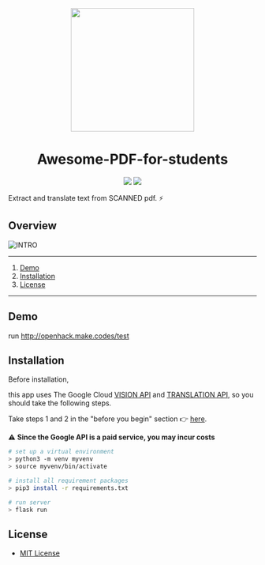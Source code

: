 <div align="middle">
<img src="https://github.com/DdukTwiSun/server/blob/master/logo.jpg" height="250px" >
</div>

<h1 align="center">Awesome-PDF-for-students</h1>

<p align="center">
	<a href="https://sigoss.github.io/hackathon2018/"><img src="https://img.shields.io/badge/OpenHack-3th-blue.svg"></a>
	<a href="https://github.com/OpenHackPomodoro/pomodoro/blob/master/LICENSE"><img src="https://img.shields.io/github/license/mashape/apistatus.svg"></a>	
</p>

Extract and translate text from SCANNED pdf. :zap:

## Overview

![INTRO](https://github.com/DdukTwiSun/server/blob/master/intro.jpg)


*****

1. [Demo](#demo)
2. [Installation](#installation)
3. [License](#license)
*****



## Demo

run http://openhack.make.codes/test



## Installation

Before installation,

this app uses The Google Cloud [VISION API](https://cloud.google.com/vision/) and [TRANSLATION API](https://cloud.google.com/translate), so you should take the following steps.
 
 Take steps 1 and 2 in the "before you begin" section :point_right: [here](https://cloud.google.com/translate/docs/quickstart).
  

:warning: **Since the Google API is a paid service, you may incur costs**



```bash
# set up a virtual environment
> python3 -m venv myvenv
> source myvenv/bin/activate

# install all requirement packages
> pip3 install -r requirements.txt

# run server
> flask run
```

## License

* [MIT License](LICENSE)

  

